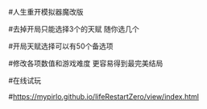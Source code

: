 #人生重开模拟器魔改版

#去掉开局只能选择3个的天赋   随你选几个

#开局天赋选择可以有50个备选项

#修改各项数值和游戏难度  更容易得到最完美结局

#在线试玩

#https://mypirlo.github.io/lifeRestartZero/view/index.html
